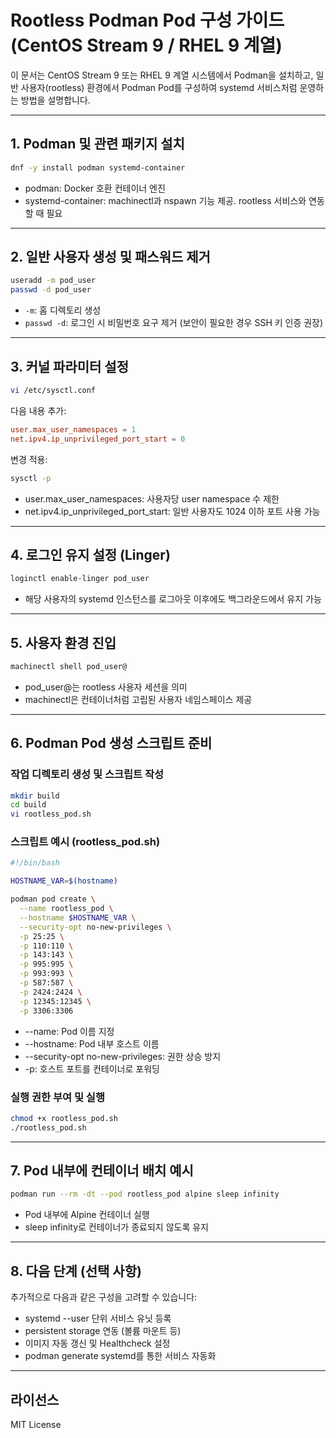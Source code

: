 
# Rootless Podman Pod 구성 가이드 (CentOS Stream 9 / RHEL 9 계열)

이 문서는 CentOS Stream 9 또는 RHEL 9 계열 시스템에서 Podman을 설치하고, 일반 사용자(rootless) 환경에서 Podman Pod를 구성하여 systemd 서비스처럼 운영하는 방법을 설명합니다.

---

## 1. Podman 및 관련 패키지 설치

```bash
dnf -y install podman systemd-container
```

- podman: Docker 호환 컨테이너 엔진  
- systemd-container: machinectl과 nspawn 기능 제공. rootless 서비스와 연동할 때 필요

---

## 2. 일반 사용자 생성 및 패스워드 제거

```bash
useradd -m pod_user
passwd -d pod_user
```

- `-m`: 홈 디렉토리 생성  
- `passwd -d`: 로그인 시 비밀번호 요구 제거 (보안이 필요한 경우 SSH 키 인증 권장)

---

## 3. 커널 파라미터 설정

```bash
vi /etc/sysctl.conf
```

다음 내용 추가:

```conf
user.max_user_namespaces = 1
net.ipv4.ip_unprivileged_port_start = 0
```

변경 적용:

```bash
sysctl -p
```

- user.max_user_namespaces: 사용자당 user namespace 수 제한  
- net.ipv4.ip_unprivileged_port_start: 일반 사용자도 1024 이하 포트 사용 가능

---

## 4. 로그인 유지 설정 (Linger)

```bash
loginctl enable-linger pod_user
```

- 해당 사용자의 systemd 인스턴스를 로그아웃 이후에도 백그라운드에서 유지 가능

---

## 5. 사용자 환경 진입

```bash
machinectl shell pod_user@
```

- pod_user@는 rootless 사용자 세션을 의미  
- machinectl은 컨테이너처럼 고립된 사용자 네임스페이스 제공

---

## 6. Podman Pod 생성 스크립트 준비

### 작업 디렉토리 생성 및 스크립트 작성

```bash
mkdir build
cd build
vi rootless_pod.sh
```

### 스크립트 예시 (rootless_pod.sh)

```bash
#!/bin/bash

HOSTNAME_VAR=$(hostname)

podman pod create \
  --name rootless_pod \
  --hostname $HOSTNAME_VAR \
  --security-opt no-new-privileges \
  -p 25:25 \
  -p 110:110 \
  -p 143:143 \
  -p 995:995 \
  -p 993:993 \
  -p 587:587 \
  -p 2424:2424 \
  -p 12345:12345 \
  -p 3306:3306
```

- --name: Pod 이름 지정  
- --hostname: Pod 내부 호스트 이름  
- --security-opt no-new-privileges: 권한 상승 방지  
- -p: 호스트 포트를 컨테이너로 포워딩

### 실행 권한 부여 및 실행

```bash
chmod +x rootless_pod.sh
./rootless_pod.sh
```

---

## 7. Pod 내부에 컨테이너 배치 예시

```bash
podman run --rm -dt --pod rootless_pod alpine sleep infinity
```

- Pod 내부에 Alpine 컨테이너 실행  
- sleep infinity로 컨테이너가 종료되지 않도록 유지

---

## 8. 다음 단계 (선택 사항)

추가적으로 다음과 같은 구성을 고려할 수 있습니다:

- systemd --user 단위 서비스 유닛 등록  
- persistent storage 연동 (볼륨 마운트 등)  
- 이미지 자동 갱신 및 Healthcheck 설정  
- podman generate systemd를 통한 서비스 자동화

---

## 라이선스

MIT License

